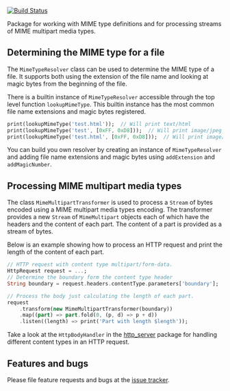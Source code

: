 [![Build Status](https://travis-ci.org/dart-lang/mime.svg?branch=master)](https://travis-ci.org/dart-lang/mime)

Package for working with MIME type definitions and for processing
streams of MIME multipart media types.

## Determining the MIME type for a file

The `MimeTypeResolver` class can be used to determine the MIME type of
a file. It supports both using the extension of the file name and
looking at magic bytes from the beginning of the file.

There is a builtin instance of `MimeTypeResolver` accessible through
the top level function `lookupMimeType`. This builtin instance has
the most common file name extensions and magic bytes registered.

```dart
print(lookupMimeType('test.html'));  // Will print text/html
print(lookupMimeType('test', [0xFF, 0xD8]));  // Will print image/jpeg
print(lookupMimeType('test.html', [0xFF, 0xD8]));  // Will print image/jpeg
```

You can build you own resolver by creating an instance of
`MimeTypeResolver` and adding file name extensions and magic bytes
using `addExtension` and `addMagicNumber`.

## Processing MIME multipart media types

The class `MimeMultipartTransformer` is used to process a `Stream` of
bytes encoded using a MIME multipart media types encoding. The
transformer provides a new `Stream` of `MimeMultipart` objects each of
which have the headers and the content of each part. The content of a
part is provided as a stream of bytes.

Below is an example showing how to process an HTTP request and print
the length of the content of each part.

```dart
// HTTP request with content type multipart/form-data.
HttpRequest request = ...;
// Determine the boundary form the content type header
String boundary = request.headers.contentType.parameters['boundary'];

// Process the body just calculating the length of each part.
request
    .transform(new MimeMultipartTransformer(boundary))
    .map((part) => part.fold(0, (p, d) => p + d))
    .listen((length) => print('Part with length $length'));
```

Take a look at the `HttpBodyHandler` in the [http_server][http_server]
package for handling different content types in an HTTP request.

## Features and bugs

Please file feature requests and bugs at the [issue tracker][tracker].

[tracker]: https://github.com/dart-lang/mime/issues
[http_server]: https://pub.dev/packages/http_server
